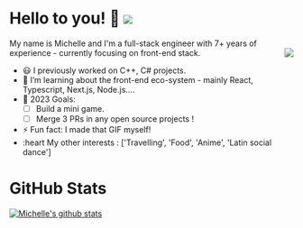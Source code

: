 # Hello to you! 👋 ![](https://komarev.com/ghpvc/?username=michelletanpy&color=ff69b4)

<p align='left'>
My name is Michelle and I'm a full-stack engineer with 7+ years of experience - currently focusing on front-end stack. 

<img align="right" src="https://github.com/MichelleTanPY/MichelleTanPY/blob/master/michelletanpy-coding.gif">

- 😃 I previously worked on C++, C# projects.
- 🌱 I’m learning about the front-end eco-system - mainly React, Typescript, Next.js, Node.js....
- 🎯 2023 Goals: 
    - [ ] Build a mini game.
    - [ ] Merge 3 PRs in any open source projects !
- ⚡ Fun fact: I made that GIF myself!
- :heart My other interests : ['Travelling', 'Food', 'Anime', 'Latin social dance']
</p>

# GitHub Stats

[![Michelle's github stats](https://github-readme-stats.vercel.app/api?username=michelletanpy&theme=dracula)](https://github.com/michelletanpy/github-readme-stats)
